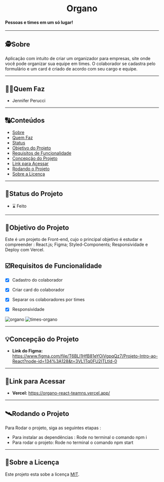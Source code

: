 <h1 align="center">
     Organo
</h1>

<h4 align="left">
    Pessoas e times em um só lugar!
</h4>

---

##  🕵Sobre

 Aplicação com intuito de criar um organizador para empresas, site onde você pode organizar sua equipe em times. O colaborador se cadastra pelo formulário e um card é criado de acordo com seu cargo e equipe.

---

##  👩🏾Quem Faz 

- Jennifer Perucci


---
##  🔠Conteúdos

<!--ts-->
   * [Sobre](#sobre)
   * [Quem Faz](#-quem-faz)
   * [Status](#status)
   * [Objetivo do Projeto](#objetivo-do-projeto)
   * [Requisitos de Funcionalidade](#requisitos-de-funcionalidade)
   * [Concepção do Projeto](#concepcao-do-projeto)
   * [Link para Acessar](#link-para-acessar)
   * [Rodando o Projeto](#rodando-o-projeto)
   * [Sobre a Licença](#sobre-a-licença)
<!--te-->


---
##  🧭Status do Projeto

 - ⌛ Feito
 

---

##  🎯Objetivo do Projeto

Este é um projeto de Front-end, cujo o principal objetivo é estudar e compreender : React.js; Figma; Styled-Components; Responsividade e Deploy com Vercel.


## ☑️Requisitos de Funcionalidade

- [x] Cadastro do colaborador 
- [x] Criar card do colaborador
- [x] Separar os colaboradores por times 
- [x] Responsividade


![organo](https://user-images.githubusercontent.com/102336146/217114506-0f3618bb-28da-4840-938d-44173f1cefdd.png) 
![times-organo](https://user-images.githubusercontent.com/102336146/217114799-0b65a1fc-c4d3-4f49-b6e3-ae30825fdbe3.png)


---

## 💡Concepção do Projeto

- **Link do Figma:**  https://www.figma.com/file/T6BLI1HfB81eYOiVgpqQz7/Projeto-Intro-ao-React?node-id=134%3A128&t=3VL1Tq0FU2ITLtId-0 




---

## 🔗Link para Acessar

- **Vercel:**  https://organo-react-teamns.vercel.app/

---


## 🛰Rodando o Projeto

Para Rodar o projeto, siga as seguintes etapas :

- Para instalar as dependẽncias :  Rode no terminal o comando npm i
- Para rodar o projeto: Rode no terminal o comando npm start



---

## 📝Sobre a Licença

Este projeto esta sobe a licença [MIT](./LICENSE).
